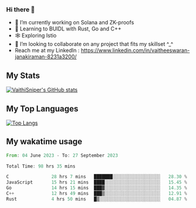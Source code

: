 ### Hi there 👋

- 🔭 I’m currently working on Solana and ZK-proofs
- 📖 Learning to BUIDL with Rust, Go and C++
- 🕸️ Exploring Istio
- 👯 I’m looking to collaborate on any project that fits my skillset ^_^
- Reach me at my LinkedIn : https://www.linkedin.com/in/vaitheeswaran-janakiraman-8231a3200/

## My Stats
[![VaithiSniper's GitHub stats](https://github-readme-stats.vercel.app/api?username=VaithiSniper&hide=stars&theme=radical)](https://github.com/anuraghazra/github-readme-stats)

## My Top Languages

[![Top Langs](https://github-readme-stats.vercel.app/api/top-langs/?username=VaithiSniper&layout=compact)](https://github.com/anuraghazra/github-readme-stats)

## My wakatime usage

<!--START_SECTION:waka-->

```rust
From: 04 June 2023 - To: 27 September 2023

Total Time: 98 hrs 35 mins

C                28 hrs 7 mins   ███████░░░░░░░░░░░░░░░░░░   28.30 %
JavaScript       15 hrs 21 mins  ████░░░░░░░░░░░░░░░░░░░░░   15.45 %
Go               14 hrs 15 mins  ███▓░░░░░░░░░░░░░░░░░░░░░   14.35 %
C++              12 hrs 49 mins  ███▒░░░░░░░░░░░░░░░░░░░░░   12.91 %
Rust             4 hrs 50 mins   █▒░░░░░░░░░░░░░░░░░░░░░░░   04.87 %
```

<!--END_SECTION:waka-->
